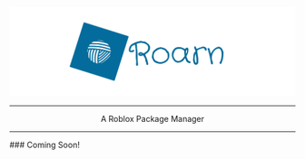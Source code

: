 <p align="center">
<img alt="Roarn Banner" src="./assets/banner.png">
</p>
<hr>
<p align="center">
A Roblox Package Manager
</p>
<hr>
### Coming Soon!
